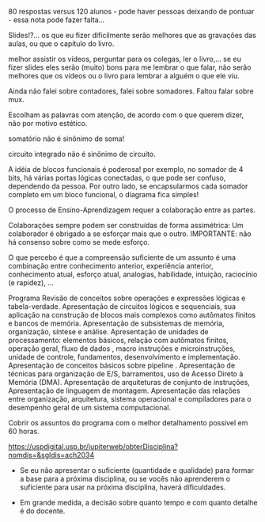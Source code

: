 80 respostas versus 120 alunos - pode haver pessoas deixando de pontuar - essa nota pode fazer falta...

Slides!?... os que eu fizer dificilmente serão melhores que as gravações das aulas, ou que o capítulo do livro.

melhor assistir os vídeos, perguntar para os colegas, ler o livro,... se eu fizer slides eles serão (muito) bons para me lembrar o que falar, não serão melhores que os vídeos ou o livro para lembrar a alguém o que ele viu.

Ainda não falei sobre contadores, falei sobre somadores.
Faltou falar sobre mux.

Escolham as palavras com atenção, de acordo com o que querem dizer, não por motivo estético.

somatório não é sinônimo de soma!

circuito integrado não é sinônimo de circuito.

A idéia de blocos funcionais é poderosa! por exemplo, no somador de 4 bits, há várias portas lógicas conectadas, o que pode ser confuso, dependendo da pessoa. Por outro lado, se encapsularmos cada somador completo em um bloco funcional, o diagrama fica simples!

O processo de Ensino-Aprendizagem requer a colaboração entre as partes. 

Colaborações sempre podem ser construídas de forma assimétrica: Um colaborador é obrigado a se esforçar mais que o outro. IMPORTANTE: não há consenso sobre como se mede esforço.

O que percebo é que a compreensão suficiente de um assunto é uma combinação entre conhecimento anterior, experiência anterior, conhecimento atual, esforço atual, analogias, habilidade, intuição, raciocínio (e rapidez), ...



 Programa
Revisão de conceitos sobre operações e expressões lógicas e tabela-verdade. Apresentação de circuitos lógicos e sequenciais, sua aplicação na construção de blocos mais complexos como autômatos finitos e bancos de memória. Apresentação de subsistemas de memória, organização, síntese e análise. Apresentação de unidades de processamento: elementos básicos, relação com autômatos finitos, operação geral, fluxo de dados , macro instruções e microinstruções, unidade de controle, fundamentos, desenvolvimento e implementação. Apresentação de conceitos básicos sobre pipeline . Apresentação de técnicas para organização de E/S, barramentos, uso de Acesso Direto à Memória (DMA). Apresentação de arquiteturas de conjunto de instruções, Apresentação de linguagem de montagem. Apresentação das relações entre organização, arquitetura, sistema operacional e compiladores para o desempenho geral de um sistema computacional.

Cobrir os assuntos do programa com o melhor detalhamento possível em 60 horas.


https://uspdigital.usp.br/jupiterweb/obterDisciplina?nomdis=&sgldis=ach2034

- Se eu não apresentar o suficiente (quantidade e qualidade) para formar a base para a próxima disciplina, ou se vocês não aprenderem o suficiente para usar na próxima disciplina, haverá dificuldades.

- Em grande medida, a decisão sobre quanto tempo e com quanto detalhe é do docente.


